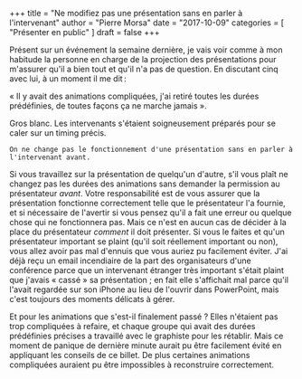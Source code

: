 +++
title      = "Ne modifiez pas une présentation sans en parler à l'intervenant"
author     = "Pierre Morsa"
date       = "2017-10-09"
categories = [ "Présenter en public" ]
draft      = false
+++

Présent sur un événement la semaine dernière, je vais voir comme à mon habitude la personne en charge de la projection des présentations pour m'assurer qu'il a bien tout et qu'il n'a pas de question. En discutant cinq avec lui, à un moment il me dit :

« Il y avait des animations compliquées, j'ai retiré toutes les durées prédéfinies, de toutes façons ça ne marche jamais ».

Gros blanc. Les intervenants s'étaient soigneusement préparés pour se caler sur un timing précis.

``` 
On ne change pas le fonctionnement d'une présentation sans en parler à l'intervenant avant.
```

Si vous travaillez sur la présentation de quelqu'un d'autre, s'il vous plaît ne changez pas les durées des animations sans demander la permission au présentateur *avant*. Votre responsabilité est de vous assurer que la présentation fonctionne correctement telle que le présentateur l'a fournie, et si nécessaire de l'avertir si vous pensez qu'il a fait une erreur ou quelque chose qui ne fonctionnera pas. Mais ce n'est en aucun cas de décider à la place du présentateur *comment* il doit présenter. Si vous le faites et qu'un présentateur important se plaint (qu'il soit réellement important ou non), vous allez avoir pas mal d'ennuis que vous auriez pu facilement éviter. J'ai déjà reçu un email incendiaire de la part des organisateurs d'une conférence parce que un intervenant étranger très important s'était plaint que j'avais « cassé » sa présentation ; en fait elle s'affichait mal parce qu'il l'avait regardée sur son iPhone au lieu de l'ouvrir dans PowerPoint, mais c'est toujours des moments délicats à gérer.

Et pour les animations que s'est-il finalement passé ? Elles n'étaient pas trop compliquées à refaire, et chaque groupe qui avait des durées prédéfinies précises a travaillé avec le graphiste pour les rétablir. Mais ce moment de panique de dernière minute aurait pu être facilement évité en appliquant les conseils de ce billet. De plus certaines animations compliquées auraient pu être impossibles à reconstruire correctement.
